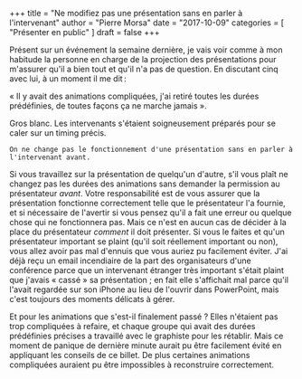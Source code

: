 +++
title      = "Ne modifiez pas une présentation sans en parler à l'intervenant"
author     = "Pierre Morsa"
date       = "2017-10-09"
categories = [ "Présenter en public" ]
draft      = false
+++

Présent sur un événement la semaine dernière, je vais voir comme à mon habitude la personne en charge de la projection des présentations pour m'assurer qu'il a bien tout et qu'il n'a pas de question. En discutant cinq avec lui, à un moment il me dit :

« Il y avait des animations compliquées, j'ai retiré toutes les durées prédéfinies, de toutes façons ça ne marche jamais ».

Gros blanc. Les intervenants s'étaient soigneusement préparés pour se caler sur un timing précis.

``` 
On ne change pas le fonctionnement d'une présentation sans en parler à l'intervenant avant.
```

Si vous travaillez sur la présentation de quelqu'un d'autre, s'il vous plaît ne changez pas les durées des animations sans demander la permission au présentateur *avant*. Votre responsabilité est de vous assurer que la présentation fonctionne correctement telle que le présentateur l'a fournie, et si nécessaire de l'avertir si vous pensez qu'il a fait une erreur ou quelque chose qui ne fonctionnera pas. Mais ce n'est en aucun cas de décider à la place du présentateur *comment* il doit présenter. Si vous le faites et qu'un présentateur important se plaint (qu'il soit réellement important ou non), vous allez avoir pas mal d'ennuis que vous auriez pu facilement éviter. J'ai déjà reçu un email incendiaire de la part des organisateurs d'une conférence parce que un intervenant étranger très important s'était plaint que j'avais « cassé » sa présentation ; en fait elle s'affichait mal parce qu'il l'avait regardée sur son iPhone au lieu de l'ouvrir dans PowerPoint, mais c'est toujours des moments délicats à gérer.

Et pour les animations que s'est-il finalement passé ? Elles n'étaient pas trop compliquées à refaire, et chaque groupe qui avait des durées prédéfinies précises a travaillé avec le graphiste pour les rétablir. Mais ce moment de panique de dernière minute aurait pu être facilement évité en appliquant les conseils de ce billet. De plus certaines animations compliquées auraient pu être impossibles à reconstruire correctement.
